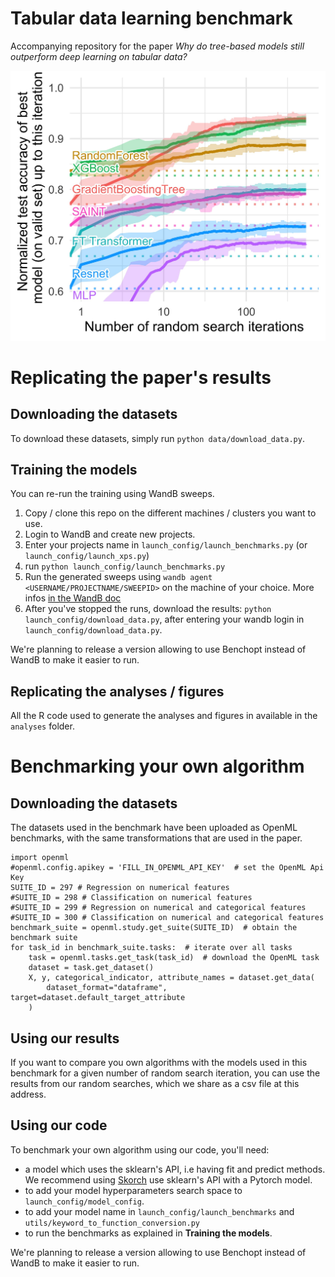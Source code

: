 # Tabular data learning benchmark

Accompanying repository for the paper *Why do tree-based models still outperform deep learning on tabular data?*

![alt text](analyses/plots/random_search_classif_numerical.jpg "Benchmark on numerical features")

# Replicating the paper's results

## Downloading the datasets

To download these datasets, simply run `python data/download_data.py`.

## Training the models

You can re-run the training using WandB sweeps.

1. Copy / clone this repo on the different machines / clusters you want to use.
2. Login to WandB and create new projects.
3. Enter your projects name in `launch_config/launch_benchmarks.py` (or `launch_config/launch_xps.py`)
4. run `python launch_config/launch_benchmarks.py`
5. Run the generated sweeps using `wandb agent <USERNAME/PROJECTNAME/SWEEPID>` on the machine of your choice. 
More infos
[in the WandB doc](https://docs.wandb.ai/guides/sweeps/quickstart#4.-launch-agent-s)
6. After you've stopped the runs, download the results: `python launch_config/download_data.py`, after entering your wandb
login in `launch_config/download_data.py`.

We're planning to release a version allowing to use Benchopt instead of WandB to make it easier to run.

## Replicating the analyses / figures

All the R code used to generate the analyses and figures in available in the `analyses` folder.


# Benchmarking your own algorithm

## Downloading the datasets

The datasets used in the benchmark have been uploaded as OpenML
benchmarks, with the same transformations that are used in the paper.

```
import openml
#openml.config.apikey = 'FILL_IN_OPENML_API_KEY'  # set the OpenML Api Key
SUITE_ID = 297 # Regression on numerical features
#SUITE_ID = 298 # Classification on numerical features
#SUITE_ID = 299 # Regression on numerical and categorical features
#SUITE_ID = 300 # Classification on numerical and categorical features
benchmark_suite = openml.study.get_suite(SUITE_ID)  # obtain the benchmark suite
for task_id in benchmark_suite.tasks:  # iterate over all tasks
    task = openml.tasks.get_task(task_id)  # download the OpenML task
    dataset = task.get_dataset()
    X, y, categorical_indicator, attribute_names = dataset.get_data(
        dataset_format="dataframe", target=dataset.default_target_attribute
    )
```

## Using our results

If you want to compare you own algorithms with the models used in 
this benchmark for a given number of random search iteration,
you can use the results from our random searches, which we share 
as a csv file at this address.

## Using our code

To benchmark your own algorithm using our code, you'll need:

- a model which uses the sklearn's API, i.e having fit and predict methods.
We recommend using [Skorch](https://skorch.readthedocs.io/en/stable/net.html) use sklearn's API with a Pytorch model.
- to add your model hyperparameters search space to `launch_config/model_config`.
- to add your model name in `launch_config/launch_benchmarks` and `utils/keyword_to_function_conversion.py`
- to run the benchmarks as explained in **Training the models**.

We're planning to release a version allowing to use Benchopt instead of WandB to make it easier to run.


